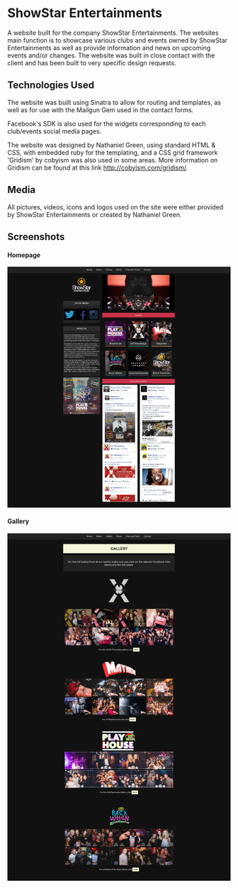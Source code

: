# ShowStar Entertainments

A website built for the company ShowStar Entertainments. The websites main function is to showcase various
clubs and events owned by ShowStar Entertainments as well as provide information
and news on upcoming events and/or changes. The website was built in close
contact with the client and has been built to very specific design requests.

## Technologies Used 

The website was built using Sinatra to allow for routing and templates, as
well as for use with the Mailgun Gem used in the contact forms. 

Facebook's SDK is also used for the widgets corresponding to each club/events
social media pages.

The website was designed by Nathaniel Green, using standard HTML & CSS, with
embedded ruby for the templating, and a CSS grid framework 'Gridism' by cobyism was 
also used in some areas. More information on Gridism can be found at this link http://cobyism.com/gridism/.

## Media 

All pictures, videos, icons and logos used on the site were either provided by ShowStar Entertainments or
created by Nathaniel Green.

## Screenshots

#### Homepage
![homepage](public/images/READMEhomepage.jpg)

#### Gallery 
![gallery](public/images/READMEgallery.jpg)




